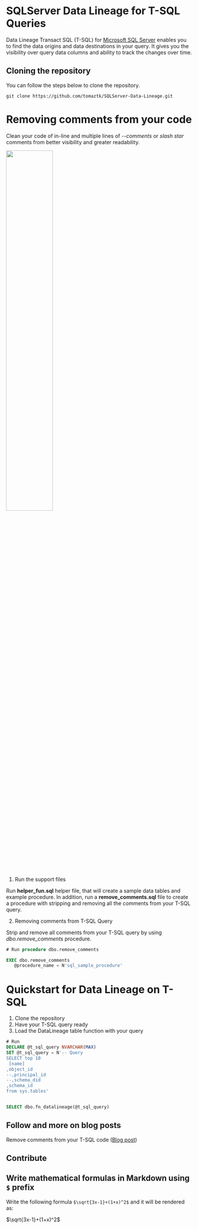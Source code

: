 # SQLServer Data  Lineage for T-SQL Queries

Data Lineage Transact SQL (T-SQL) for [Microsoft SQL Server](https://www.microsoft.com/en-us/sql-server) enables you to find the data origins and data destinations in your query. It gives you the visibility over query data columns and ability to track the changes over time.

## Cloning the repository
You can follow the steps below to clone the repository.
```
git clone https://github.com/tomaztk/SQLServer-Data-Lineage.git
```

# Removing comments from your code
Clean your code of in-line and multiple lines of _--comments_ or _slash star_ comments from better visibility and greater readability.

<a href="https://tomaztsql.files.wordpress.com/2021/07/2021-07-13-05_24_06-window.png"><img width="50%" src="https://tomaztsql.files.wordpress.com/2021/07/2021-07-13-05_24_06-window.png"/>
</a>
  

1. Run the support files

Run **helper_fun.sql** helper file, that will create a sample data tables and example procedure.
In addition, run a **remove_comments.sql** file to create a procedure with stripping and removing  all the comments from your T-SQL query.

2. Removing comments from T-SQL Query

Strip and remove all comments from your T-SQL query by using _dbo.remove_comments_ procedure.

``` sql
# Run procedure dbo.remove_comments

EXEC dbo.remove_comments
   @procedure_name = N'sql_sample_procedure'

```


# Quickstart for Data Lineage on T-SQL

1.  Clone the repository
2.  Have your T-SQL query ready
3.  Load the DataLineage table function with your query


``` sql
# Run
DECLARE @t_sql_query NVARCHAR(MAX)
SET @t_sql_query = N'-- Query
SELECT top 10 
 [name]
,object_id
--,principal_id
--,schema_did
,schema_id
from sys.tables'


SELECT dbo.fn_datalineage(@t_sql_query)
```

## Follow and more on blog posts

Remove comments from your T-SQL code ([Blog post](https://tomaztsql.wordpress.com/2021/07/13/remove-comments-from-your-t-sql-code/))

## Contribute

## Write mathematical formulas in Markdown using `$` prefix

Write the following formula `$\sqrt{3x-1}+(1+x)^2$` and it will be rendered as:

$\sqrt{3x-1}+(1+x)^2$
